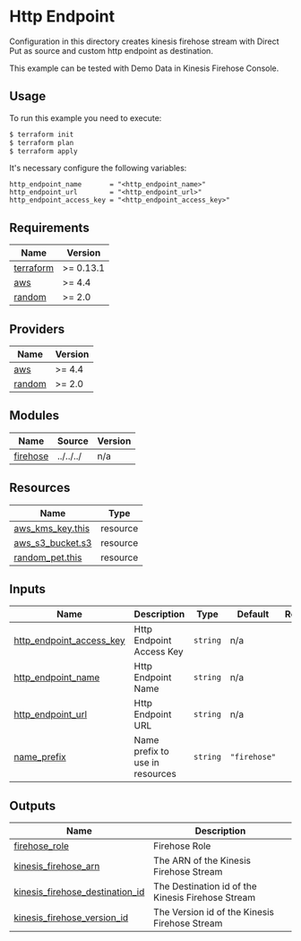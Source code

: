 # Http Endpoint

Configuration in this directory creates kinesis firehose stream with Direct Put as source and custom http endpoint as destination.

This example can be tested with Demo Data in Kinesis Firehose Console.

## Usage

To run this example you need to execute:

```bash
$ terraform init
$ terraform plan
$ terraform apply
```

It's necessary configure the following variables:

```hcl
http_endpoint_name       = "<http_endpoint_name>"
http_endpoint_url        = "<http_endpoint_url>"
http_endpoint_access_key = "<http_endpoint_access_key>"
```

<!-- BEGINNING OF PRE-COMMIT-TERRAFORM DOCS HOOK -->
## Requirements

| Name | Version |
|------|---------|
| <a name="requirement_terraform"></a> [terraform](#requirement\_terraform) | >= 0.13.1 |
| <a name="requirement_aws"></a> [aws](#requirement\_aws) | >= 4.4 |
| <a name="requirement_random"></a> [random](#requirement\_random) | >= 2.0 |

## Providers

| Name | Version |
|------|---------|
| <a name="provider_aws"></a> [aws](#provider\_aws) | >= 4.4 |
| <a name="provider_random"></a> [random](#provider\_random) | >= 2.0 |

## Modules

| Name | Source | Version |
|------|--------|---------|
| <a name="module_firehose"></a> [firehose](#module\_firehose) | ../../../ | n/a |

## Resources

| Name | Type |
|------|------|
| [aws_kms_key.this](https://registry.terraform.io/providers/hashicorp/aws/latest/docs/resources/kms_key) | resource |
| [aws_s3_bucket.s3](https://registry.terraform.io/providers/hashicorp/aws/latest/docs/resources/s3_bucket) | resource |
| [random_pet.this](https://registry.terraform.io/providers/hashicorp/random/latest/docs/resources/pet) | resource |

## Inputs

| Name | Description | Type | Default | Required |
|------|-------------|------|---------|:--------:|
| <a name="input_http_endpoint_access_key"></a> [http\_endpoint\_access\_key](#input\_http\_endpoint\_access\_key) | Http Endpoint Access Key | `string` | n/a | yes |
| <a name="input_http_endpoint_name"></a> [http\_endpoint\_name](#input\_http\_endpoint\_name) | Http Endpoint Name | `string` | n/a | yes |
| <a name="input_http_endpoint_url"></a> [http\_endpoint\_url](#input\_http\_endpoint\_url) | Http Endpoint URL | `string` | n/a | yes |
| <a name="input_name_prefix"></a> [name\_prefix](#input\_name\_prefix) | Name prefix to use in resources | `string` | `"firehose"` | no |

## Outputs

| Name | Description |
|------|-------------|
| <a name="output_firehose_role"></a> [firehose\_role](#output\_firehose\_role) | Firehose Role |
| <a name="output_kinesis_firehose_arn"></a> [kinesis\_firehose\_arn](#output\_kinesis\_firehose\_arn) | The ARN of the Kinesis Firehose Stream |
| <a name="output_kinesis_firehose_destination_id"></a> [kinesis\_firehose\_destination\_id](#output\_kinesis\_firehose\_destination\_id) | The Destination id of the Kinesis Firehose Stream |
| <a name="output_kinesis_firehose_version_id"></a> [kinesis\_firehose\_version\_id](#output\_kinesis\_firehose\_version\_id) | The Version id of the Kinesis Firehose Stream |
<!-- END OF PRE-COMMIT-TERRAFORM DOCS HOOK -->
